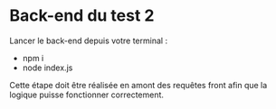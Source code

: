 # Back-end du test 2

Lancer le back-end depuis votre terminal : 
- npm i
- node index.js

Cette étape doit être réalisée en amont des requêtes front afin que la logique puisse fonctionner correctement.